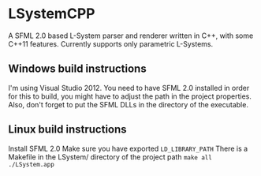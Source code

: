 LSystemCPP
==========
A SFML 2.0 based L-System parser and renderer written in C++, with some C++11 features. Currently
supports only parametric L-Systems.

## Windows build instructions
I'm using Visual Studio 2012. You need to have SFML 2.0 installed in order for this to build, you might have to adjust
the path in the project properties. Also, don't forget to put the SFML DLLs in the directory of the executable.

## Linux build instructions
Install SFML 2.0
Make sure you have exported `LD_LIBRARY_PATH`
There is a Makefile in the LSystem/ directory of the project path
`make all`
`./LSystem.app`
